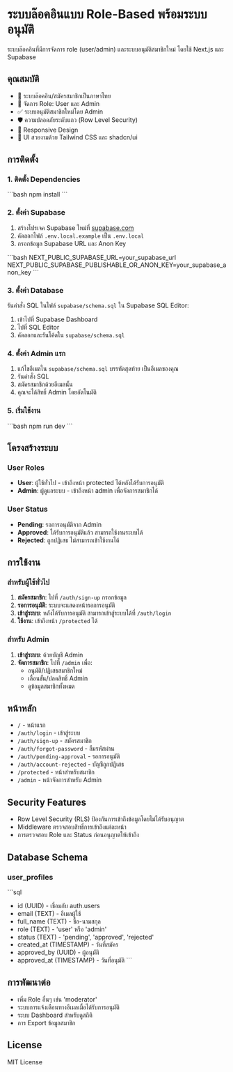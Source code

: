 # ระบบล๊อคอินแบบ Role-Based พร้อมระบบอนุมัติ

ระบบล๊อคอินที่มีการจัดการ role (user/admin) และระบบอนุมัติสมาชิกใหม่ โดยใช้ Next.js และ Supabase

## คุณสมบัติ

- 🔐 ระบบล๊อคอิน/สมัครสมาชิกเป็นภาษาไทย
- 👥 จัดการ Role: User และ Admin
- ✅ ระบบอนุมัติสมาชิกใหม่โดย Admin
- 🛡️ ความปลอดภัยระดับแถว (Row Level Security)
- 📱 Responsive Design
- 🎨 UI สวยงามด้วย Tailwind CSS และ shadcn/ui

## การติดตั้ง

### 1. ติดตั้ง Dependencies

\`\`\`bash
npm install
\`\`\`

### 2. ตั้งค่า Supabase

1. สร้างโปรเจค Supabase ใหม่ที่ [supabase.com](https://supabase.com)
2. คัดลอกไฟล์ `.env.local.example` เป็น `.env.local`
3. กรอกข้อมูล Supabase URL และ Anon Key

\`\`\`bash
NEXT_PUBLIC_SUPABASE_URL=your_supabase_url
NEXT_PUBLIC_SUPABASE_PUBLISHABLE_OR_ANON_KEY=your_supabase_anon_key
\`\`\`

### 3. ตั้งค่า Database

รันคำสั่ง SQL ในไฟล์ `supabase/schema.sql` ใน Supabase SQL Editor:

1. เข้าไปที่ Supabase Dashboard
2. ไปที่ SQL Editor
3. คัดลอกและรันโค้ดใน `supabase/schema.sql`

### 4. ตั้งค่า Admin แรก

1. แก้ไขอีเมลใน `supabase/schema.sql` บรรทัดสุดท้าย เป็นอีเมลของคุณ
2. รันคำสั่ง SQL
3. สมัครสมาชิกด้วยอีเมลนั้น
4. คุณจะได้สิทธิ์ Admin โดยอัตโนมัติ

### 5. เริ่มใช้งาน

\`\`\`bash
npm run dev
\`\`\`

## โครงสร้างระบบ

### User Roles

- **User**: ผู้ใช้ทั่วไป - เข้าถึงหน้า protected ได้หลังได้รับการอนุมัติ
- **Admin**: ผู้ดูแลระบบ - เข้าถึงหน้า admin เพื่อจัดการสมาชิกได้

### User Status

- **Pending**: รอการอนุมัติจาก Admin
- **Approved**: ได้รับการอนุมัติแล้ว สามารถใช้งานระบบได้
- **Rejected**: ถูกปฏิเสธ ไม่สามารถเข้าใช้งานได้

## การใช้งาน

### สำหรับผู้ใช้ทั่วไป

1. **สมัครสมาชิก**: ไปที่ `/auth/sign-up` กรอกข้อมูล
2. **รอการอนุมัติ**: ระบบจะแสดงหน้ารอการอนุมัติ
3. **เข้าสู่ระบบ**: หลังได้รับการอนุมัติ สามารถเข้าสู่ระบบได้ที่ `/auth/login`
4. **ใช้งาน**: เข้าถึงหน้า `/protected` ได้

### สำหรับ Admin

1. **เข้าสู่ระบบ**: ด้วยบัญชี Admin
2. **จัดการสมาชิก**: ไปที่ `/admin` เพื่อ:
   - อนุมัติ/ปฏิเสธสมาชิกใหม่
   - เลื่อนขั้น/ปลดสิทธิ์ Admin
   - ดูข้อมูลสมาชิกทั้งหมด

## หน้าหลัก

- `/` - หน้าแรก
- `/auth/login` - เข้าสู่ระบบ
- `/auth/sign-up` - สมัครสมาชิก
- `/auth/forgot-password` - ลืมรหัสผ่าน
- `/auth/pending-approval` - รอการอนุมัติ
- `/auth/account-rejected` - บัญชีถูกปฏิเสธ
- `/protected` - หน้าสำหรับสมาชิก
- `/admin` - หน้าจัดการสำหรับ Admin

## Security Features

- Row Level Security (RLS) ป้องกันการเข้าถึงข้อมูลโดยไม่ได้รับอนุญาต
- Middleware ตรวจสอบสิทธิ์การเข้าถึงแต่ละหน้า
- การตรวจสอบ Role และ Status ก่อนอนุญาตให้เข้าถึง

## Database Schema

### user_profiles

\`\`\`sql
- id (UUID) - เชื่อมกับ auth.users
- email (TEXT) - อีเมลผู้ใช้
- full_name (TEXT) - ชื่อ-นามสกุล
- role (TEXT) - 'user' หรือ 'admin'
- status (TEXT) - 'pending', 'approved', 'rejected'
- created_at (TIMESTAMP) - วันที่สมัคร
- approved_by (UUID) - ผู้อนุมัติ
- approved_at (TIMESTAMP) - วันที่อนุมัติ
\`\`\`

## การพัฒนาต่อ

- เพิ่ม Role อื่นๆ เช่น 'moderator'
- ระบบการแจ้งเตือนทางอีเมลเมื่อได้รับการอนุมัติ
- ระบบ Dashboard สำหรับดูสถิติ
- การ Export ข้อมูลสมาชิก

## License

MIT License